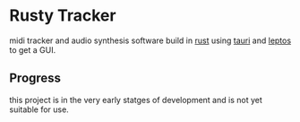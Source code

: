 # Rusty Tracker

midi tracker and audio synthesis software build in [rust](https://www.rust-lang.org/) using [tauri](https://tauri.app/) and [leptos](https://book.leptos.dev/01_introduction.html) to get a GUI.

## Progress

this project is in the very early statges of development and is not yet suitable for use.
